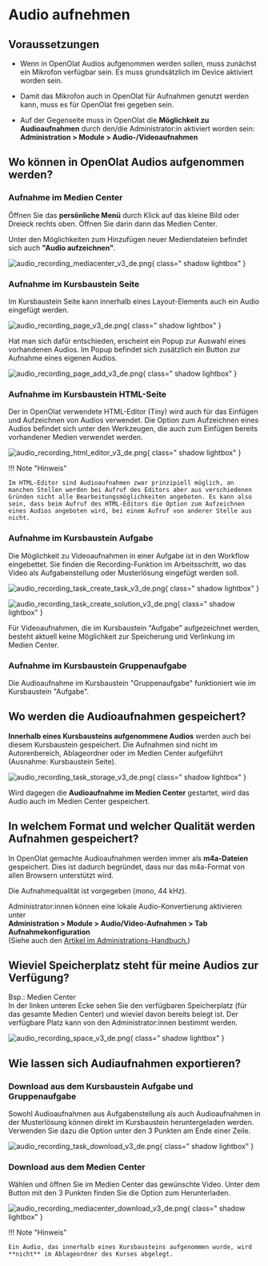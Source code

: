 # Audio aufnehmen

## Voraussetzungen

* Wenn in OpenOlat Audios aufgenommen werden sollen, muss zunächst ein Mikrofon verfügbar sein. Es muss grundsätzlich im Device aktiviert worden sein.

* Damit das Mikrofon auch in OpenOlat für Aufnahmen genutzt werden kann, muss es für OpenOlat frei gegeben sein. 

* Auf der Gegenseite muss in OpenOlat die **Möglichkeit zu Audioaufnahmen** durch den/die Administrator:in aktiviert worden sein:<br>
**Administration > Module > Audio-/Videoaufnahmen**



## Wo können in OpenOlat Audios aufgenommen werden?

### Aufnahme im Medien Center
 
Öffnen Sie das **persönliche Menü** durch Klick auf das kleine Bild oder Dreieck rechts oben.
Öffnen Sie darin dann das Medien Center.

Unter den Möglichkeiten zum Hinzufügen neuer Mediendateien befindet sich auch **"Audio aufzeichnen"**.

![audio_recording_mediacenter_v3_de.png](assets/audio_recording_mediacenter_v3_de.png){ class=" shadow lightbox" }


### Aufnahme im Kursbaustein Seite

Im Kursbaustein Seite kann innerhalb eines Layout-Elements auch ein Audio eingefügt werden. 

![audio_recording_page_v3_de.png](assets/audio_recording_page_v3_de.png){ class=" shadow lightbox" }

Hat man sich dafür entschieden, erscheint ein Popup zur Auswahl eines vorhandenen Audios. Im Popup befindet sich zusätzlich ein Button zur Aufnahme eines eigenen Audios.

![audio_recording_page_add_v3_de.png](assets/audio_recording_page_add_v3_de.png){ class=" shadow lightbox" }


### Aufnahme im Kursbaustein HTML-Seite

Der in OpenOlat verwendete HTML-Editor (Tiny) wird auch für das Einfügen und Aufzeichnen von Audios verwendet. Die Option zum Aufzeichnen eines Audios befindet sich unter den Werkzeugen, die auch zum Einfügen bereits vorhandener Medien verwendet werden.  

![audio_recording_html_editor_v3_de.png](assets/audio_recording_html_editor_v3_de.png){ class=" shadow lightbox" }


!!! Note "Hinweis"

    Im HTML-Editor sind Audioaufnahmen zwar prinzipiell möglich, an manchen Stellen werden bei Aufruf des Editors aber aus verschiedenen Gründen nicht alle Bearbeitungsmöglichkeiten angeboten. Es kann also sein, dass beim Aufruf des HTML-Editors die Option zum Aufzeichnen eines Audios angeboten wird, bei einem Aufruf von anderer Stelle aus nicht. 



### Aufnahme im Kursbaustein Aufgabe

Die Möglichkeit zu Videoaufnahmen in einer Aufgabe ist in den Workflow eingebettet. Sie finden die Recording-Funktion im Arbeitsschritt, wo das Video als Aufgabenstellung oder Musterlösung eingefügt werden soll.

![audio_recording_task_create_task_v3_de.png](assets/audio_recording_task_create_task_v3_de.png){ class=" shadow lightbox" }

![audio_recording_task_create_solution_v3_de.png](assets/audio_recording_task_create_solution_v3_de.png){ class=" shadow lightbox" }

Für Videoaufnahmen, die im Kursbaustein "Aufgabe" aufgezeichnet werden, besteht aktuell keine Möglichkeit zur Speicherung und Verlinkung im Medien Center.


### Aufnahme im Kursbaustein Gruppenaufgabe

Die Audioaufnahme im Kursbaustein "Gruppenaufgabe" funktioniert wie im Kursbaustein "Aufgabe".



## Wo werden die Audioaufnahmen gespeichert?

**Innerhalb eines Kursbausteins aufgenommene Audios** werden auch bei diesem Kursbaustein gespeichert. 
Die Aufnahmen sind nicht im Autorenbereich, Ablageordner oder im Medien Center aufgeführt (Ausnahme: Kursbaustein Seite).

![audio_recording_task_storage_v3_de.png](assets/audio_recording_task_storage_v3_de.png){ class=" shadow lightbox" }

Wird dagegen die **Audioaufnahme im Medien Center** gestartet, wird das Audio auch im Medien Center gespeichert.


## In welchem Format und welcher Qualität werden Aufnahmen gespeichert?

In OpenOlat gemachte Audioaufnahmen werden immer als **m4a-Dateien** gespeichert. Dies ist dadurch begründet, dass nur das m4a-Format von allen Browsern unterstützt wird.

Die Aufnahmequalität ist vorgegeben (mono, 44 kHz).

Administrator:innen können eine lokale Audio-Konvertierung aktivieren unter<br>
**Administration > Module > Audio/Video-Aufnahmen > Tab Aufnahmekonfiguration**<br>
(Siehe auch den [Artikel im Administrations-Handbuch.](https://docs.openolat.org/de/manual_admin/administration/Modules_Audio_Video_Recording/#enable-audio-recording))

## Wieviel Speicherplatz steht für meine Audios zur Verfügung?

Bsp.: Medien Center<br>
In der linken unteren Ecke sehen Sie den verfügbaren Speicherplatz (für das gesamte Medien Center) und wieviel davon bereits belegt ist. Der verfügbare Platz kann von den Administrator:innen bestimmt werden.

![audio_recording_space_v3_de.png](assets/audio_recording_space_v3_de.png){ class=" shadow lightbox" }


## Wie lassen sich Audiaufnahmen exportieren?


### Download aus dem Kursbaustein Aufgabe und Gruppenaufgabe

Sowohl Audioaufnahmen aus Aufgabenstellung als auch Audioaufnahmen in der Musterlösung können direkt im Kursbaustein heruntergeladen werden. Verwenden Sie dazu die Option unter den 3 Punkten am Ende einer Zeile. 

![audio_recording_task_download_v3_de.png](assets/audio_recording_task_download_v3_de.png){ class=" shadow lightbox" }


### Download aus dem Medien Center

Wählen und öffnen Sie im Medien Center das gewünschte Video. Unter dem Button mit den 3 Punkten finden Sie die Option zum Herunterladen. 

![audio_recording_mediacenter_download_v3_de.png](assets/audio_recording_mediacenter_download_v3_de.png){ class=" shadow lightbox" }

!!! Note "Hinweis"

    Ein Audio, das innerhalb eines Kursbausteins aufgenommen wurde, wird **nicht** im Ablageordner des Kurses abgelegt.
